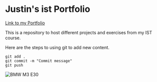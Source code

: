 # Justin's ist Portfolio

[Link to my Portfolio](https://github.com/Justin7541/ist-portfolio-Justin)

This is a repository to host different projects and exercises from my IST course.

Here are the steps to using git to add new content.

```
git add .
git commit -m "Commit message"
git push
```

![BMW M3 E30](https://cdn.motor1.com/images/mgl/m6K7e/s3/bmw-e30-m3-by-redux.jpg0)
